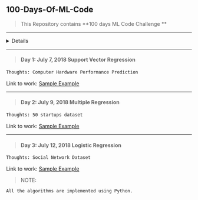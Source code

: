 ## 100-Days-Of-ML-Code

> This Repository contains **100 days ML Code Challenge **

---
<details>
 <summary-list> Day 0 </summary-list>
* July 6, 2018 Simple Linear Regression
  Link to work: [Sample Example](https://github.com/nitesh009/100-Days-Of-ML-Code/tree/master/Simple%20Linear%20Regression
 "Example")
</details>

---

>  #### Day 1: July 7, 2018 Support Vector Regression
``` bash
Thoughts: Computer Hardware Performance Prediction
```
Link to work: [Sample Example](https://github.com/nitesh009/100-Days-Of-ML-Code/tree/master/SVR)

---

>  #### Day 2: July 9, 2018 Multiple Regression
``` bash
Thoughts: 50 startups dataset
```
Link to work: [Sample Example](https://github.com/nitesh009/100-Days-Of-ML-Code/tree/master/Multiple%20Linear%20Regression)

---

>  #### Day 3: July 12, 2018 Logistic Regression
``` bash
Thoughts: Social Network Dataset
```
Link to work: [Sample Example](https://github.com/nitesh009/100-Days-Of-ML-Code/tree/master/Logistic%20Regression)


> NOTE: 
``` bash
All the algorithms are implemented using Python.
```
